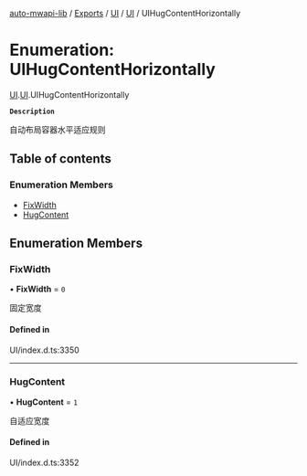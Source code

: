 [auto-mwapi-lib](../README.md) / [Exports](../modules.md) / [UI](../modules/UI.md) / [UI](../modules/UI.UI.md) / UIHugContentHorizontally

# Enumeration: UIHugContentHorizontally

[UI](../modules/UI.md).[UI](../modules/UI.UI.md).UIHugContentHorizontally

**`Description`**

自动布局容器水平适应规则

## Table of contents

### Enumeration Members

- [FixWidth](UI.UI.UIHugContentHorizontally.md#fixwidth)
- [HugContent](UI.UI.UIHugContentHorizontally.md#hugcontent)

## Enumeration Members

### FixWidth

• **FixWidth** = ``0``

固定宽度

#### Defined in

UI/index.d.ts:3350

___

### HugContent

• **HugContent** = ``1``

自适应宽度

#### Defined in

UI/index.d.ts:3352
